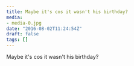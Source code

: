 ```yaml
---
title: Maybe it's cos it wasn't his birthday?
media:
- media-0.jpg
date: "2016-08-02T11:24:54Z"
draft: false
tags: []
---
```

Maybe it's cos it wasn't his birthday?
